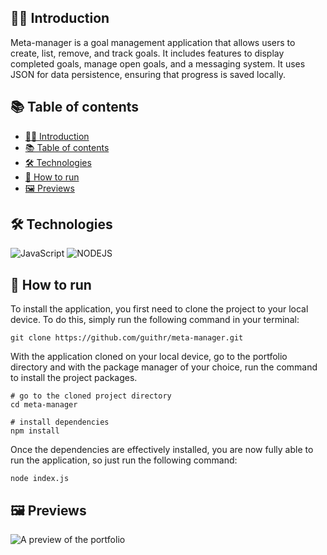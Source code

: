 ## 👋🏽 Introduction

Meta-manager is a goal management application that allows users to create, list, remove, and track goals. It includes features to display completed goals, manage open goals, and a messaging system. It uses JSON for data persistence, ensuring that progress is saved locally.

## 📚 Table of contents

- [👋🏽 Introduction](#-introduction)
- [📚 Table of contents](#-table-of-contents)
- [🛠 Technologies](#-technologies)
- [🚀 How to run](#-how-to-run)
- [🖼 Previews](#-previews)

## 🛠 Technologies

<div>
  <img src="https://img.shields.io/badge/javascript-%23323330.svg?style=for-the-badge&logo=javascript&logoColor=%23F7DF1E" alt="JavaScript">
  <img src="https://img.shields.io/badge/node.js-6DA55F?style=for-the-badge&logo=node.js&logoColor=white" alt="NODEJS">
</div>

## 🚀 How to run

To install the application, you first need to clone the project to your local device. To do this, simply run the following command in your terminal:

```
git clone https://github.com/guithr/meta-manager.git
```

With the application cloned on your local device, go to the portfolio directory and with the package manager of your choice, run the command to install the project packages.

```
# go to the cloned project directory
cd meta-manager

# install dependencies
npm install
```

Once the dependencies are effectively installed, you are now fully able to run the application, so just run the following command:

```
node index.js
```

## 🖼 Previews

![A preview of the portfolio](./img/)
